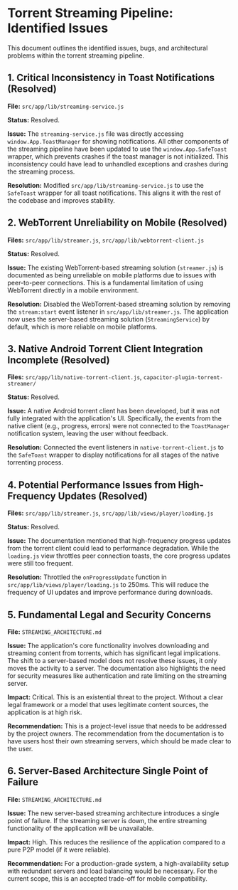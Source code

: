 # Torrent Streaming Pipeline: Identified Issues

This document outlines the identified issues, bugs, and architectural problems within the torrent streaming pipeline.

## 1. Critical Inconsistency in Toast Notifications (Resolved)

**File:** `src/app/lib/streaming-service.js`

**Status:** Resolved.

**Issue:** The `streaming-service.js` file was directly accessing `window.App.ToastManager` for showing notifications. All other components of the streaming pipeline have been updated to use the `window.App.SafeToast` wrapper, which prevents crashes if the toast manager is not initialized. This inconsistency could have lead to unhandled exceptions and crashes during the streaming process.

**Resolution:** Modified `src/app/lib/streaming-service.js` to use the `SafeToast` wrapper for all toast notifications. This aligns it with the rest of the codebase and improves stability.

## 2. WebTorrent Unreliability on Mobile (Resolved)

**Files:** `src/app/lib/streamer.js`, `src/app/lib/webtorrent-client.js`

**Status:** Resolved.

**Issue:** The existing WebTorrent-based streaming solution (`streamer.js`) is documented as being unreliable on mobile platforms due to issues with peer-to-peer connections. This is a fundamental limitation of using WebTorrent directly in a mobile environment.

**Resolution:** Disabled the WebTorrent-based streaming solution by removing the `stream:start` event listener in `src/app/lib/streamer.js`. The application now uses the server-based streaming solution (`StreamingService`) by default, which is more reliable on mobile platforms.

## 3. Native Android Torrent Client Integration Incomplete (Resolved)

**Files:** `src/app/lib/native-torrent-client.js`, `capacitor-plugin-torrent-streamer/`

**Status:** Resolved.

**Issue:** A native Android torrent client has been developed, but it was not fully integrated with the application's UI. Specifically, the events from the native client (e.g., progress, errors) were not connected to the `ToastManager` notification system, leaving the user without feedback.

**Resolution:** Connected the event listeners in `native-torrent-client.js` to the `SafeToast` wrapper to display notifications for all stages of the native torrenting process.

## 4. Potential Performance Issues from High-Frequency Updates (Resolved)

**Files:** `src/app/lib/streamer.js`, `src/app/lib/views/player/loading.js`

**Status:** Resolved.

**Issue:** The documentation mentioned that high-frequency progress updates from the torrent client could lead to performance degradation. While the `loading.js` view throttles peer connection toasts, the core progress updates were still too frequent.

**Resolution:** Throttled the `onProgressUpdate` function in `src/app/lib/views/player/loading.js` to 250ms. This will reduce the frequency of UI updates and improve performance during downloads.

## 5. Fundamental Legal and Security Concerns

**File:** `STREAMING_ARCHITECTURE.md`

**Issue:** The application's core functionality involves downloading and streaming content from torrents, which has significant legal implications. The shift to a server-based model does not resolve these issues, it only moves the activity to a server. The documentation also highlights the need for security measures like authentication and rate limiting on the streaming server.

**Impact:** Critical. This is an existential threat to the project. Without a clear legal framework or a model that uses legitimate content sources, the application is at high risk.

**Recommendation:** This is a project-level issue that needs to be addressed by the project owners. The recommendation from the documentation is to have users host their own streaming servers, which should be made clear to the user.

## 6. Server-Based Architecture Single Point of Failure

**File:** `STREAMING_ARCHITECTURE.md`

**Issue:** The new server-based streaming architecture introduces a single point of failure. If the streaming server is down, the entire streaming functionality of the application will be unavailable.

**Impact:** High. This reduces the resilience of the application compared to a pure P2P model (if it were reliable).

**Recommendation:** For a production-grade system, a high-availability setup with redundant servers and load balancing would be necessary. For the current scope, this is an accepted trade-off for mobile compatibility.
